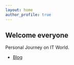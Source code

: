 ```yaml
---
layout: home
author_profile: true
---
```


## Welcome everyone

Personal Journey on IT World.

* [Blog](https://ajiarya.github.io/blog)
